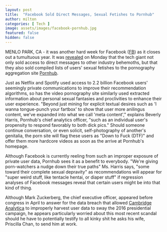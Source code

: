 ```yaml
---
layout: post
title:  "Facebook Sold Direct Messages, Sexual Fetishes to Pornhub"
author: milton
categories: [ Tech ]
image: assets/images/facebook-pornhub.jpg
featured: false
hidden: false
---
```


MENLO PARK, CA - it was another hard week for Facebook ([FB](https://finance.yahoo.com/quote/FB/)) as it closes out a tumultuous year. It was [revealed](https://www.nytimes.com/2018/12/18/technology/facebook-privacy.html) on Monday that the tech giant not only sold access to direct messages to other industry behemoths, but that they also sold compiled lists of users' sexual fetishes to the pornography aggregation site [Pornhub](https://www.bloomberg.com/research/stocks/private/snapshot.asp?privcapId=142431065).

Just as Netflix and Spotify used access to 2.2 billion Facebook users' seemingly private communications to improve their recommendation algorithms, so has the video pornography site similarly used extracted information about personal sexual fantasies and proclivities to enhance their user experience. "Beyond just mining for explicit textual desires such as 'I wanna tongue-punch your fartbox' to show that user more anilingus content, we've expanded into what we call 'meta content'," explains Beverly Harris, Pornhub's chief analytics officer, "such as an individual user's propensity to respond favorably to both dick pics." Should someone continue conversation, or even solicit, self-photography of another's genitalia, the porn site will flag these users as "Down to Fuck (DTF)" and offer them more hardcore videos as soon as the arrive at Pornhub's homepage.

Although Facebook is currently reeling from such an improper exposure of private user data, Pornhub sees it as a benefit to everybody. "We're giving porn-watchers a nudge down their true paths" Ms. Harris says, "some toward their complete sexual depravity" as recommendations will appear for "super weird stuff, like tentacle hentai, or diaper stuff" if regression analyses of Facebook messages reveal that certain users might be into that kind of thing. 

Although Mark Zuckerberg, the chief executive officer, appeared before congress in April to answer for the data breach that allowed [Cambridge Analytica](https://www.nytimes.com/2018/03/17/us/politics/cambridge-analytica-trump-campaign.html?module=inline) to improperly harvest user data to sway the 2016 presidential campaign, he appears particularly worried about this most recent scandal should he have to potentially testify to all kinky shit he asks his wife, Priscilla Chan, to send him at work.
